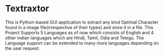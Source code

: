 # Textraxtor
This is Python-based GUI application to extract any kind Optimal Character found in a image file(irrespective of their types) and store it in a file. This Project Supports 5 Languages as of now which consists of English and 4 other indian languages which are Hindi, Tamil, Odia and Telegu. The Language support can be extended to many more languages depending on the user request.
